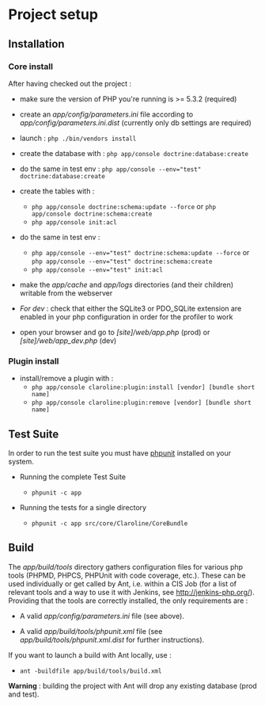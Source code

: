 # Project setup

## Installation 

### Core install

After having checked out the project :

* make sure the version of PHP you're running is >= 5.3.2 (required)

* create an *app/config/parameters.ini* file according to *app/config/parameters.ini.dist*
  (currently only db settings are required)

* launch : `php ./bin/vendors install`

* create the database with : `php app/console doctrine:database:create`

* do the same in test env : `php app/console --env="test" doctrine:database:create`

* create the tables with :
  * `php app/console doctrine:schema:update --force` or `php app/console doctrine:schema:create`
  * `php app/console init:acl`

* do the same in test env :
  * `php app/console --env="test" doctrine:schema:update --force` or `php app/console --env="test" doctrine:schema:create`
  * `php app/console --env="test" init:acl`

* make the *app/cache* and *app/logs* directories (and their children) writable from
  the webserver

* *For dev* : check that either the SQLite3 or PDO_SQLite extension are enabled in your
  php configuration in order for the profiler to work

* open your browser and go to *[site]/web/app.php* (prod) or *[site]/web/app_dev.php* (dev)

### Plugin install

* install/remove a plugin with :
  * `php app/console claroline:plugin:install [vendor] [bundle short name]`
  * `php app/console claroline:plugin:remove [vendor] [bundle short name]`


## Test Suite

In order to run the test suite you must have [phpunit][phpunit_website] installed on your system.

[phpunit_website]: http://www.phpunit.de/manual/current/en/index.html



* Running the complete Test Suite
    * `phpunit -c app`

* Running the tests for a single directory
    * `phpunit -c app src/core/Claroline/CoreBundle`


## Build

The *app/build/tools* directory gathers configuration files for various php tools (PHPMD,
PHPCS, PHPUnit with code coverage, etc.). These can be used individually or get called by
Ant, i.e. within a CIS Job (for a list of relevant tools and a way to use it with Jenkins,
see http://jenkins-php.org/). Providing that the tools are correctly installed, the only
requirements are :

* A valid *app/config/parameters.ini* file (see above).

* A valid *app/build/tools/phpunit.xml* file (see *app/build/tools/phpunit.xml.dist* for
  further instructions).

If you want to launch a build with Ant locally, use :

* `ant -buildfile app/build/tools/build.xml`

**Warning** : building the project with Ant will drop any existing database (prod and test).